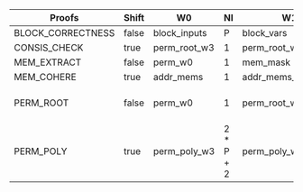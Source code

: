 | Proofs | Shift | W0 | NI | W1 | NI | W2 | NI | w3 | NI |
|--------|--------|----|---|----|---|----|---|----|---|
| BLOCK_CORRECTNESS | false | block_inputs | P | block_vars | P |
| CONSIS_CHECK | true | perm_root_w3 | 1 | perm_root_w3_shifted | 1 |
| MEM_EXTRACT | false | perm_w0 | 1 | mem_mask | P | block_vars | P | mem_block_w3 | P |
| MEM_COHERE | true | addr_mems | 1 | addr_mems_shifted | 1 |
| PERM_ROOT | false | perm_w0 | 1 | perm_root_w1 | P + 2 | perm_root_w2 | P + 2 | perm_root_w3 | P + 2 |
| PERM_POLY | true | perm_poly_w3 | 2 * P + 2 | perm_poly_w3_shifted | 2 * P + 2 |